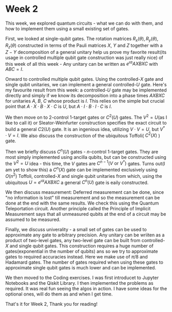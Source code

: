 # Week 2
This week, we explored quantum circuits - what we can do with them, and how to implement them using a small existing set of gates.

First, we looked at single-qubit gates. The rotation matrices $R_x(\theta), R_y(\theta), R_z(\theta)$ constructed in terms of the Pauli matrices $X$, $Y$ and $Z$ together with a $Z-Y$ decomposition of a general unitary help us prove my favorite result(its usage in controlled multiple qubit gate construction was just really nice) of this week of all this week - Any unitary can be written as $e^{\iota \alpha}AXBXC$ with $ABC = I$.

Onward to controlled multiple qubit gates. Using the controlled-$X$ gate and single qubit unitaries, we can implement a general controlled-$U$ gate. Here's my favourite result from this week: a controlled-$U$ gate may be implemented directly and simply if we know its decomposition into a phase times $AXBXC$ for unitaries $A$, $B$, $C$ whose product is $I$. This relies on the simple but crucial point that $A \cdot X \cdot B \cdot X \cdot C$ is $U$, but $A \cdot I \cdot B \cdot I \cdot C$ is $I$.

We then move on to 2-control 1-target gates or $C^2(U)$ gates. The $V^2 = U$(as I like to call it) or Sleator-Weinfurter construction specifies the exact circuit to build a general $C2(U)$ gate. It is an ingenious idea, utilizing $V \cdot V = U$, but $V^* \cdot V = I$. We also discuss the construction of the ubiquitous Toffoli( $C^2(X)$ ) gate.

Then we briefly discuss $C^n(U)$ gates - $n$-control 1-target gates. They are most simply implemented using ancilla qubits, but can be constructed using the $V^2 = U$ idea - this time, the $V$ gates are $C^{n-1}(V \text{ or } V^*)$ gates. Turns out(I am yet to show this) a $C^n(X)$ gate can be implemented exclusively using $O(n^2)$ Toffoli, controlled-$X$ and single qubit unitaries from which, using the ubiquitous $U = e^{\iota \alpha}AXBXC$ a general $C^n(U)$ gate is eaily constructed.

We then discuss measurement: Deferred measurement can be done, since "no information is lost" till measurement and so the measurement can be done at the end with the same results. We check this using the Quantum Teleportation circuit. Another principle called the Principle of Implicit Measurement says that all unmeasured qubits at the end of a circuit may be assumed to be measured.

Finally, we discuss univerality - a small set of gates can be used to approximate any gate to arbitrary precision.
Any unitary can be wriiten as a product of two-level gates, any two-level gate can be built from controlled-$X$ and single qubit gates. This construction requires a huge number of gates(exponential in the number of qubits) ans so we try to approximate gates to required accuracies instead. Here we make use of $\pi/8$ and Hadamard gates. The number of gates required when using these gates to approximate single qubit gates is much lower and can be implemented.

We then moved to the Coding exercises. I was first introducet to Jupyter Notebooks and the Qiskit Library. I then implemented the problems as required. It was real fun seeing the algos in action. I have some ideas for the optional ones, will do them as and when I get time.

That's it for Week 2, Thank you for reading!
